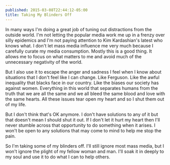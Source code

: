 ```yaml
---
published: 2015-03-08T22:44:12-05:00
title: Taking My Blinders Off
---
```

In many ways I'm doing a great job of tuning out distractions from the outside world. I'm not letting the popular media work me up in a frenzy over silly epidemics and I'm not paying attention to Kim Kardashian's latest who knows what. I don't let mass media influence me very much because I carefully curate my media consumption. Mostly this is a good thing. It allows me to focus on what matters to me and avoid much of the unnecessary negativity of the world.

But I also use it to escape the anger and sadness I feel when I know about situations that I don't feel like I can change. Like Ferguson. Like the awful inequality that blacks face in our country. Like the biases our society has against women. Everything in this world that separates humans from the truth that we are all the same and we all bleed the same blood and love with the same hearts. All these issues tear open my heart and so I shut them out of my life.

But I don't think that's OK anymore. I don't have solutions to any of it but that doesn't mean I should shut it out. If I don't let it hurt my heart then I'll never stumble across that opportunity to do something when it arises. I won't be open to any solutions that may come to mind to help me stop the pain.

So I'm taking some of my blinders off. I'll still ignore most mass media, but I won't ignore the plight of my fellow woman and man. I'll soak it in deeply to my soul and use it to do what I can to help others.